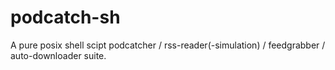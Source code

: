 podcatch-sh
===========

A pure posix shell scipt podcatcher / rss-reader(-simulation) / feedgrabber / auto-downloader suite.
